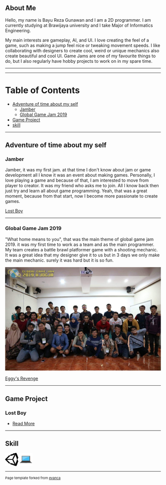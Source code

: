 ## About Me
Hello, my name is Bayu Reza Gunawan and I am a 2D programmer. I am currently studying at Brawijaya university and I take Major of Informatics Engineering.

My main interests are gameplay, AI, and UI. I love creating the feel of a game, such as making a jump feel nice or tweaking movement speeds. I like collaborating with designers to create cool, weird or unique mechanics also create beautiful and cool UI.
Game Jams are one of my favourite things to do, but I also regularly have hobby projects to work on in my spare time. 

---

***
# Table of Contents
* [Adventure of time about my self](#Adventure-of-time-about-my-self)
    * [Jamber](#Jamber)
    * [Global Game Jam 2019](#Global-Game-Jam-2019)
* [Game Project](#Game-Project)
* [skill](#skill)

***


## Adventure of time about my self 

### Jamber
Jamber, it was my first jam. at that time I don't know about jam or game development all I know it was an event about making games.  Personally, I love playing a game and because of that,  I am interested to move from player to creator.  It was my friend who asks me to join. All I know back then just try and learn all about game programming. Yeah, that was a great moment, because from that start, now I become more passionate to create games.

[Lost Boy](https://drive.google.com/file/d/1Nw5P9c0tcsoN8DqEHXOxCWIL6TF0dRQA/view) 

---

### Global Game Jam 2019
"What home means to you", that was the main theme of global game jam 2019. it was my first time to work as a team and as the main programmer. My team creates a battle brawl platformer game with a shooting mechanic. It was a great idea that my designer give it to us but in 3 days we only make the main mechanic. surely it was hard but it is so fun.

<img src="images/50995098_2071364329609882_2515564621599866880_o.jpg?raw=true"/>

[Eggy's Revenge](https://globalgamejam.org/2019/games/eggys-revenge) 

---

## Game Project

### Lost Boy



- [Read More](/Game-Project)
---

## Skill 

<img src="images/pngkit_unity-logo-white-png_9018983.png?raw=true" width="42" height="42" />
<img src="images/aaa.png?raw=true" width="42" height="42" />


---
<p style="font-size:11px">Page template forked from <a href="https://github.com/evanca/quick-portfolio">evanca</a></p>
<!-- Remove above link if you don't want to attibute -->
